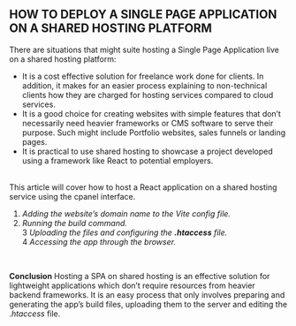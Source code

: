 ## HOW TO DEPLOY A SINGLE PAGE APPLICATION ON A SHARED HOSTING PLATFORM

There are situations that might suite hosting a Single Page Application live on a shared hosting platform: 
* It is a cost effective solution for freelance work done for clients. In addition, it makes for an easier process explaining to non-technical clients how they are charged for hosting services compared to cloud services.
* It is a good choice for creating websites with simple features that don’t necessarily need heavier frameworks or CMS software to serve their purpose. Such might include Portfolio websites, sales funnels or landing pages.
* It is practical to use shared hosting to showcase a project developed using a framework like React to potential employers.
<br>
This article will cover how to host a React application on a shared hosting service using the cpanel interface. <br>

1. *Adding the website’s domain name to the Vite config file.* <br>
2. *Running the build command.* <br>
3 *Uploading the files and configuring the **.htaccess** file.* <br>
4 *Accessing the app through the browser.*
<br>

**Conclusion**
Hosting a SPA on shared hosting is an effective solution for lightweight applications which don’t require resources from heavier backend frameworks. It is an easy process that only involves preparing and generating the app’s build files, uploading them to the server and editing the *.htaccess* file.
